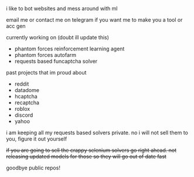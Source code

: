 i like to bot websites and mess around with ml

email me or contact me on telegram if you want me to make you a tool or acc gen

currently working on (doubt ill update this)
* phantom forces reinforcement learning agent
* phantom forces autofarm
* requests based funcaptcha solver

past projects that im proud about
* reddit
* datadome
* hcaptcha
* recaptcha
* roblox
* discord
* yahoo

i am keeping all my requests based solvers private. no i will not sell them to you, figure it out yourself

~~if you are going to sell the crappy selenium solvers go right ahead. not releasing updated models for those so they will go out of date fast~~

goodbye public repos!
